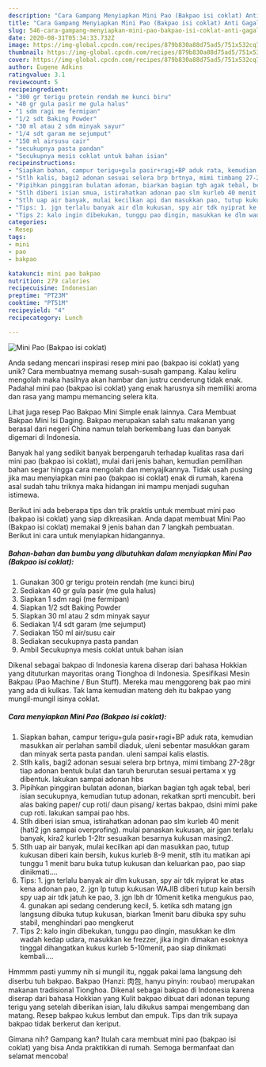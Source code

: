 ```yaml
---
description: "Cara Gampang Menyiapkan Mini Pao (Bakpao isi coklat) Anti Gagal"
title: "Cara Gampang Menyiapkan Mini Pao (Bakpao isi coklat) Anti Gagal"
slug: 546-cara-gampang-menyiapkan-mini-pao-bakpao-isi-coklat-anti-gagal
date: 2020-08-31T05:34:33.732Z
image: https://img-global.cpcdn.com/recipes/879b830a88d75ad5/751x532cq70/mini-pao-bakpao-isi-coklat-foto-resep-utama.jpg
thumbnail: https://img-global.cpcdn.com/recipes/879b830a88d75ad5/751x532cq70/mini-pao-bakpao-isi-coklat-foto-resep-utama.jpg
cover: https://img-global.cpcdn.com/recipes/879b830a88d75ad5/751x532cq70/mini-pao-bakpao-isi-coklat-foto-resep-utama.jpg
author: Eugene Adkins
ratingvalue: 3.1
reviewcount: 5
recipeingredient:
- "300 gr terigu protein rendah me kunci biru"
- "40 gr gula pasir me gula halus"
- "1 sdm ragi me fermipan"
- "1/2 sdt Baking Powder"
- "30 ml atau 2 sdm minyak sayur"
- "1/4 sdt garam me sejumput"
- "150 ml airsusu cair"
- "secukupnya pasta pandan"
- "Secukupnya mesis coklat untuk bahan isian"
recipeinstructions:
- "Siapkan bahan, campur terigu+gula pasir+ragi+BP aduk rata, kemudian masukkan air perlahan sambil diaduk, uleni sebentar masukkan garam dan minyak serta pasta pandan. uleni sampai kalis elastis."
- "Stlh kalis, bagi2 adonan sesuai selera brp brtnya, mimi timbang 27-28gr tiap adonan bentuk bulat dan taruh berurutan sesuai pertama x yg dibentuk. lakukan sampai adonan hbs"
- "Pipihkan pinggiran bulatan adonan, biarkan bagian tgh agak tebal, beri isian secukupnya, kemudian tutup adonan, rekatkan sprti mencubit. beri alas baking paper/ cup roti/ daun pisang/ kertas bakpao, dsini mimi pake cup roti. lakukan sampai pao hbs."
- "Stlh diberi isian smua, istirahatkan adonan pao slm kurleb 40 menit (hati2 jgn sampai overprofing). mulai panaskan kukusan, air jgan terlalu banyak, kira2 kurleb 1-2ltr sesuaikan besarnya kukusan masing2."
- "Stlh uap air banyak, mulai kecilkan api dan masukkan pao, tutup kukusan diberi kain bersih, kukus kurleb 8-9 menit, stlh itu matikan api tunggu 1 menit baru buka tutup kukusan dan keluarkan pao, pao siap dinikmati...."
- "Tips: 1. jgn terlalu banyak air dlm kukusan, spy air tdk nyiprat ke atas kena adonan pao, 2. jgn lp tutup kukusan WAJIB diberi tutup kain bersih spy uap air tdk jatuh ke pao, 3. jgn lbh dr 10menit ketika mengukus pao, 4. gunakan api sedang cenderung kecil, 5. ketika sdh matang jgn langsung dibuka tutup kukusan, biarkan 1menit baru dibuka spy suhu stabil, menghindari pao mengkerut"
- "Tips 2: kalo ingin dibekukan, tunggu pao dingin, masukkan ke dlm wadah kedap udara, masukkan ke frezzer, jika ingin dimakan esoknya tinggal dihangatkan kukus kurleb 5-10menit, pao siap dinikmati kembali...."
categories:
- Resep
tags:
- mini
- pao
- bakpao

katakunci: mini pao bakpao 
nutrition: 279 calories
recipecuisine: Indonesian
preptime: "PT23M"
cooktime: "PT51M"
recipeyield: "4"
recipecategory: Lunch

---
```



![Mini Pao (Bakpao isi coklat)](https://img-global.cpcdn.com/recipes/879b830a88d75ad5/751x532cq70/mini-pao-bakpao-isi-coklat-foto-resep-utama.jpg)

Anda sedang mencari inspirasi resep mini pao (bakpao isi coklat) yang unik? Cara membuatnya memang susah-susah gampang. Kalau keliru mengolah maka hasilnya akan hambar dan justru cenderung tidak enak. Padahal mini pao (bakpao isi coklat) yang enak harusnya sih memiliki aroma dan rasa yang mampu memancing selera kita.

Lihat juga resep Pao Bakpao Mini Simple enak lainnya. Cara Membuat Bakpao Mini Isi Daging. Bakpao merupakan salah satu makanan yang berasal dari negeri China namun telah berkembang luas dan banyak digemari di Indonesia.

Banyak hal yang sedikit banyak berpengaruh terhadap kualitas rasa dari mini pao (bakpao isi coklat), mulai dari jenis bahan, kemudian pemilihan bahan segar hingga cara mengolah dan menyajikannya. Tidak usah pusing jika mau menyiapkan mini pao (bakpao isi coklat) enak di rumah, karena asal sudah tahu triknya maka hidangan ini mampu menjadi suguhan istimewa.


Berikut ini ada beberapa tips dan trik praktis untuk membuat mini pao (bakpao isi coklat) yang siap dikreasikan. Anda dapat membuat Mini Pao (Bakpao isi coklat) memakai 9 jenis bahan dan 7 langkah pembuatan. Berikut ini cara untuk menyiapkan hidangannya.

<!--inarticleads1-->

##### Bahan-bahan dan bumbu yang dibutuhkan dalam menyiapkan Mini Pao (Bakpao isi coklat):

1. Gunakan 300 gr terigu protein rendah (me kunci biru)
1. Sediakan 40 gr gula pasir (me gula halus)
1. Siapkan 1 sdm ragi (me fermipan)
1. Siapkan 1/2 sdt Baking Powder
1. Siapkan 30 ml atau 2 sdm minyak sayur
1. Sediakan 1/4 sdt garam (me sejumput)
1. Sediakan 150 ml air/susu cair
1. Sediakan secukupnya pasta pandan
1. Ambil Secukupnya mesis coklat untuk bahan isian


Dikenal sebagai bakpao di Indonesia karena diserap dari bahasa Hokkian yang dituturkan mayoritas orang Tionghoa di Indonesia. Spesifikasi Mesin Bakpau (Pao Machine / Bun Stuff). Mereka mau menggoreng bak pao mini yang ada di kulkas. Tak lama kemudian mateng deh itu bakpao yang mungil-mungil isinya coklat. 

<!--inarticleads2-->

##### Cara menyiapkan Mini Pao (Bakpao isi coklat):

1. Siapkan bahan, campur terigu+gula pasir+ragi+BP aduk rata, kemudian masukkan air perlahan sambil diaduk, uleni sebentar masukkan garam dan minyak serta pasta pandan. uleni sampai kalis elastis.
1. Stlh kalis, bagi2 adonan sesuai selera brp brtnya, mimi timbang 27-28gr tiap adonan bentuk bulat dan taruh berurutan sesuai pertama x yg dibentuk. lakukan sampai adonan hbs
1. Pipihkan pinggiran bulatan adonan, biarkan bagian tgh agak tebal, beri isian secukupnya, kemudian tutup adonan, rekatkan sprti mencubit. beri alas baking paper/ cup roti/ daun pisang/ kertas bakpao, dsini mimi pake cup roti. lakukan sampai pao hbs.
1. Stlh diberi isian smua, istirahatkan adonan pao slm kurleb 40 menit (hati2 jgn sampai overprofing). mulai panaskan kukusan, air jgan terlalu banyak, kira2 kurleb 1-2ltr sesuaikan besarnya kukusan masing2.
1. Stlh uap air banyak, mulai kecilkan api dan masukkan pao, tutup kukusan diberi kain bersih, kukus kurleb 8-9 menit, stlh itu matikan api tunggu 1 menit baru buka tutup kukusan dan keluarkan pao, pao siap dinikmati....
1. Tips: 1. jgn terlalu banyak air dlm kukusan, spy air tdk nyiprat ke atas kena adonan pao, 2. jgn lp tutup kukusan WAJIB diberi tutup kain bersih spy uap air tdk jatuh ke pao, 3. jgn lbh dr 10menit ketika mengukus pao, 4. gunakan api sedang cenderung kecil, 5. ketika sdh matang jgn langsung dibuka tutup kukusan, biarkan 1menit baru dibuka spy suhu stabil, menghindari pao mengkerut
1. Tips 2: kalo ingin dibekukan, tunggu pao dingin, masukkan ke dlm wadah kedap udara, masukkan ke frezzer, jika ingin dimakan esoknya tinggal dihangatkan kukus kurleb 5-10menit, pao siap dinikmati kembali....


Hmmmm pasti yummy nih si mungil itu, nggak pakai lama langsung deh diserbu tuh bakpao. Bakpao (Hanzi: 肉包, hanyu pinyin: roubao) merupakan makanan tradisional Tionghoa. Dikenal sebagai bakpao di Indonesia karena diserap dari bahasa Hokkian yang Kulit bakpao dibuat dari adonan tepung terigu yang setelah diberikan isian, lalu dikukus sampai mengembang dan matang. Resep bakpao kukus lembut dan empuk. Tips dan trik supaya bakpao tidak berkerut dan keriput. 

Gimana nih? Gampang kan? Itulah cara membuat mini pao (bakpao isi coklat) yang bisa Anda praktikkan di rumah. Semoga bermanfaat dan selamat mencoba!
